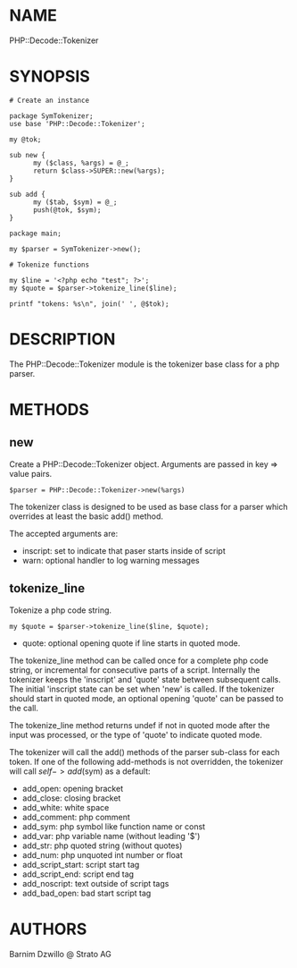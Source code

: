 # NAME

PHP::Decode::Tokenizer

# SYNOPSIS

    # Create an instance

    package SymTokenizer;
    use base 'PHP::Decode::Tokenizer';

    my @tok;

    sub new {
          my ($class, %args) = @_;
          return $class->SUPER::new(%args);
    }

    sub add {
          my ($tab, $sym) = @_;
          push(@tok, $sym);
    }

    package main;

    my $parser = SymTokenizer->new();

    # Tokenize functions

    my $line = '<?php echo "test"; ?>';
    my $quote = $parser->tokenize_line($line);

    printf "tokens: %s\n", join(' ', @$tok);

# DESCRIPTION

The PHP::Decode::Tokenizer module is the tokenizer base class for a php parser.

# METHODS

## new

Create a PHP::Decode::Tokenizer object. Arguments are passed in key => value pairs.

    $parser = PHP::Decode::Tokenizer->new(%args)

The tokenizer class is designed to be used as base class for a parser which
overrides at least the basic add() method.

The accepted arguments are:

- inscript: set to indicate that paser starts inside of script
- warn: optional handler to log warning messages

## tokenize\_line

Tokenize a php code string.

    my $quote = $parser->tokenize_line($line, $quote);

- quote: optional opening quote if line starts in quoted mode.

The tokenize\_line method can be called once for a complete php code string,
or incremental for consecutive parts of a script. Internally the tokenizer
keeps the 'inscript' and 'quote' state between subsequent calls. The initial
'inscript state can be set when 'new' is called. If the tokenizer should
start in quoted mode, an optional opening 'quote' can be passed to the call.

The tokenize\_line method returns undef if not in quoted mode after the input
was processed, or the type of 'quote' to indicate quoted mode.

The tokenizer will call the add() methods of the parser sub-class for each
token. If one of the following add-methods is not overridden, the tokenizer
will call $self->add($sym) as a default:

- add\_open: opening bracket
- add\_close: closing bracket
- add\_white: white space
- add\_comment: php comment
- add\_sym: php symbol like function name or const
- add\_var: php variable name (without leading '$')
- add\_str: php quoted string (without quotes)
- add\_num: php unquoted int number or float
- add\_script\_start: script start tag
- add\_script\_end: script end tag
- add\_noscript: text outside of script tags
- add\_bad\_open: bad start script tag

# AUTHORS

Barnim Dzwillo @ Strato AG
